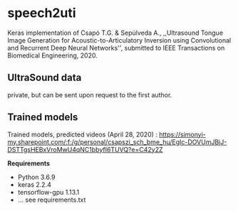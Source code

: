 # speech2uti

Keras implementation of Csapó T.G. & Sepúlveda A., ,,Ultrasound Tongue Image Generation for Acoustic-to-Articulatory Inversion using Convolutional and Recurrent Deep Neural Networks'', submitted to IEEE Transactions on Biomedical Engineering, 2020.

## UltraSound data

private, but can be sent upon request to the first author.

## Trained models

Trained models, predicted videos (April 28, 2020) : https://simonyi-my.sharepoint.com/:f:/g/personal/csapszi_sch_bme_hu/EgIc-DOVUmJBjJ-DSTTgsHEBxVroMwU4qNC1bbyfI6TUVQ?e=C42y2Z

**Requirements**

- Python 3.6.9
- keras 2.2.4
- tensorflow-gpu 1.13.1
- ... see requirements.txt